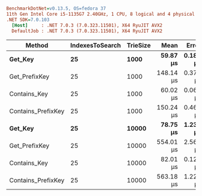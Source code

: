 ``` ini

BenchmarkDotNet=v0.13.5, OS=fedora 37
11th Gen Intel Core i5-1135G7 2.40GHz, 1 CPU, 8 logical and 4 physical cores
.NET SDK=7.0.103
  [Host]     : .NET 7.0.3 (7.0.323.11501), X64 RyuJIT AVX2
  DefaultJob : .NET 7.0.3 (7.0.323.11501), X64 RyuJIT AVX2


```
|             Method | IndexesToSearch | TrieSize |      Mean |    Error |   StdDev |    Gen0 | Allocated |
|------------------- |---------------- |--------- |----------:|---------:|---------:|--------:|----------:|
|            **Get_Key** |              **25** |     **1000** |  **59.87 μs** | **0.184 μs** | **0.154 μs** |  **6.6528** |  **27.41 KB** |
|      Get_PrefixKey |              25 |     1000 | 148.14 μs | 0.374 μs | 0.331 μs | 10.2539 |  42.77 KB |
|       Contains_Key |              25 |     1000 |  60.02 μs | 0.066 μs | 0.055 μs |  6.6528 |  27.41 KB |
| Contains_PrefixKey |              25 |     1000 | 150.24 μs | 0.468 μs | 0.438 μs | 10.2539 |  42.77 KB |
|            **Get_Key** |              **25** |    **10000** |  **78.75 μs** | **1.232 μs** | **1.092 μs** |  **7.2021** |  **29.89 KB** |
|      Get_PrefixKey |              25 |    10000 | 554.01 μs | 2.562 μs | 2.397 μs | 31.2500 |    129 KB |
|       Contains_Key |              25 |    10000 |  82.01 μs | 0.120 μs | 0.106 μs |  7.2021 |  29.89 KB |
| Contains_PrefixKey |              25 |    10000 | 563.18 μs | 1.221 μs | 1.142 μs | 31.2500 |    129 KB |
